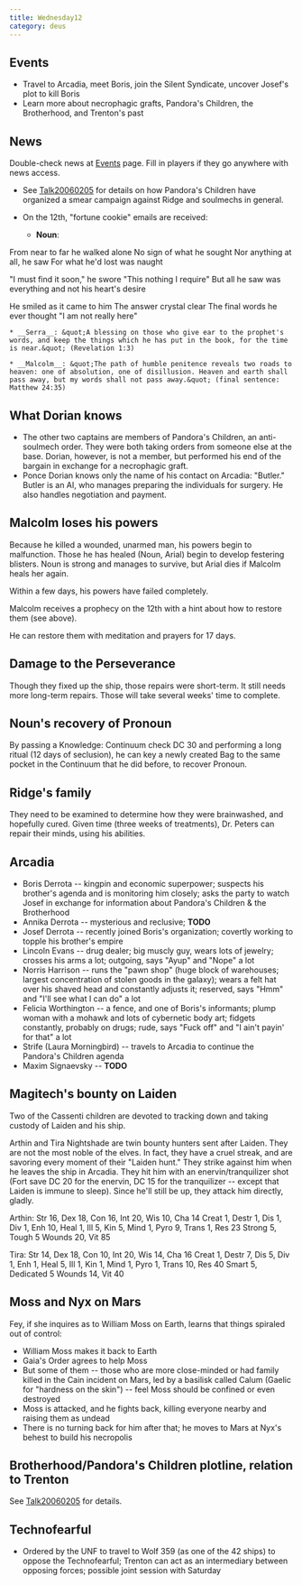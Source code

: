 ```yaml
---
title: Wednesday12
category: deus
---
```

## Events

* Travel to Arcadia, meet Boris, join the Silent Syndicate, uncover Josef's plot to kill Boris
* Learn more about necrophagic grafts, Pandora's Children, the Brotherhood, and Trenton's past


## News

Double-check news at [Events](events) page. Fill in players if they go anywhere with news access.
* See [Talk20060205](talk-20060205) for details on how Pandora's Children have organized a smear campaign against Ridge and soulmechs in general.
* On the 12th, &quot;fortune cookie&quot; emails are received:

    * __Noun__:

From near to far he walked alone
No sign of what he sought
Nor anything at all, he saw
For what he'd lost was naught

&quot;I must find it soon,&quot; he swore
&quot;This nothing I require&quot;
But all he saw was everything
and not his heart's desire

He smiled as it came to him
The answer crystal clear
The final words he ever thought
&quot;I am not really here&quot;

    * __Serra__: &quot;A blessing on those who give ear to the prophet's words, and keep the things which he has put in the book, for the time is near.&quot; (Revelation 1:3)

    * __Malcolm__: &quot;The path of humble penitence reveals two roads to heaven: one of absolution, one of disillusion. Heaven and earth shall pass away, but my words shall not pass away.&quot; (final sentence: Matthew 24:35)


## What Dorian knows

* The other two captains are members of Pandora's Children, an anti-soulmech order. They were both taking orders from someone else at the base. Dorian, however, is not a member, but performed his end of the bargain in exchange for a necrophagic graft.
* Ponce Dorian knows only the name of his contact on Arcadia: &quot;Butler.&quot; Butler is an AI, who manages preparing the individuals for surgery. He also handles negotiation and payment.


## Malcolm loses his powers

Because he killed a wounded, unarmed man, his powers begin to malfunction. Those he has healed (Noun, Arial) begin to develop festering blisters. Noun is strong and manages to survive, but Arial dies if Malcolm heals her again.

Within a few days, his powers have failed completely.

Malcolm receives a prophecy on the 12th with a hint about how to restore them (see above).

He can restore them with meditation and prayers for 17 days.


## Damage to the Perseverance

Though they fixed up the ship, those repairs were short-term. It still needs more long-term repairs. Those will take several weeks' time to complete.


## Noun's recovery of Pronoun

By passing a Knowledge: Continuum check DC 30 and performing a long ritual (12 days of seclusion), he can key a newly created Bag to the same pocket in the Continuum that he did before, to recover Pronoun.


## Ridge's family

They need to be examined to determine how they were brainwashed, and hopefully cured. Given time (three weeks of treatments), Dr. Peters can repair their minds, using his abilities.


## Arcadia

* Boris Derrota -- kingpin and economic superpower; suspects his brother's agenda and is monitoring him closely; asks the party to watch Josef in exchange for information about Pandora's Children &amp; the Brotherhood
* Annika Derrota -- mysterious and reclusive; __TODO__
* Josef Derrota -- recently joined Boris's organization; covertly working to topple his brother's empire
* Lincoln Evans -- drug dealer; big muscly guy, wears lots of jewelry; crosses his arms a lot; outgoing, says &quot;Ayup&quot; and &quot;Nope&quot; a lot
* Norris Harrison -- runs the &quot;pawn shop&quot; (huge block of warehouses; largest concentration of stolen goods in the galaxy); wears a felt hat over his shaved head and constantly adjusts it; reserved, says &quot;Hmm&quot; and &quot;I'll see what I can do&quot; a lot
* Felicia Worthington -- a fence, and one of Boris's informants; plump woman with a mohawk and lots of cybernetic body art; fidgets constantly, probably on drugs; rude, says &quot;Fuck off&quot; and &quot;I ain't payin' for that&quot; a lot
* Strife (Laura Morningbird) -- travels to Arcadia to continue the Pandora's Children agenda
* Maxim Signaevsky -- __TODO__

## Magitech's bounty on Laiden

Two of the Cassenti children are devoted to tracking down and taking custody of Laiden and his ship.

Arthin and Tira Nightshade are twin bounty hunters sent after Laiden. They are not the most noble of the elves. In fact, they have a cruel streak, and are savoring every moment of their &quot;Laiden hunt.&quot; They strike against him when he leaves the ship in Arcadia. They hit him with an enervin/tranquilizer shot (Fort save DC 20 for the enervin, DC 15 for the tranquilizer -- except that Laiden is immune to sleep). Since he'll still be up, they attack him directly, gladly.

Arthin:
Str 16, Dex 18, Con 16, Int 20, Wis 10, Cha 14
Creat 1, Destr 1, Dis 1, Div 1, Enh 10, Heal 1, Ill 5, Kin 5, Mind 1, Pyro 9, Trans 1, Res 23
Strong 5, Tough 5
Wounds 20, Vit 85

Tira:
Str 14, Dex 18, Con 10, Int 20, Wis 14, Cha 16
Creat 1, Destr 7, Dis 5, Div 1, Enh 1, Heal 5, Ill 1, Kin 1, Mind 1, Pyro 1, Trans 10, Res 40
Smart 5, Dedicated 5
Wounds 14, Vit 40


## Moss and Nyx on Mars

Fey, if she inquires as to William Moss on Earth, learns that things spiraled out of control:
* William Moss makes it back to Earth
* Gaia's Order agrees to help Moss
* But some of them -- those who are more close-minded or had family killed in the Cain incident on Mars, led by a basilisk called Calum (Gaelic for &quot;hardness on the skin&quot;) -- feel Moss should be confined or even destroyed
* Moss is attacked, and he fights back, killing everyone nearby and raising them as undead
* There is no turning back for him after that; he moves to Mars at Nyx's behest to build his necropolis


## Brotherhood/Pandora's Children plotline, relation to Trenton

See [Talk20060205](talk-20060205) for details.


## Technofearful

* Ordered by the UNF to travel to Wolf 359 (as one of the 42 ships) to oppose the Technofearful; Trenton can act as an intermediary between opposing forces; possible joint session with Saturday

